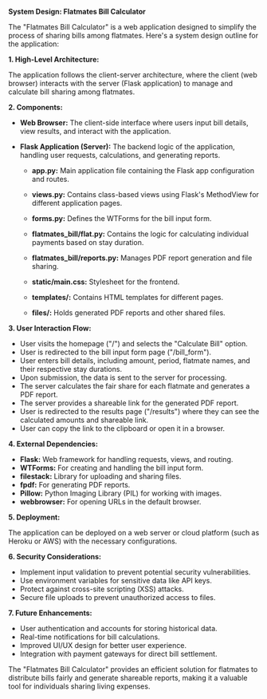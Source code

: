 **System Design: Flatmates Bill Calculator**

The "Flatmates Bill Calculator" is a web application designed to simplify the process of sharing bills among flatmates. Here's a system design outline for the application:

**1. High-Level Architecture:**

The application follows the client-server architecture, where the client (web browser) interacts with the server (Flask application) to manage and calculate bill sharing among flatmates.

**2. Components:**

- **Web Browser:** The client-side interface where users input bill details, view results, and interact with the application.

- **Flask Application (Server):** The backend logic of the application, handling user requests, calculations, and generating reports.
  
  - **app.py:** Main application file containing the Flask app configuration and routes.
  
  - **views.py:** Contains class-based views using Flask's MethodView for different application pages.
  
  - **forms.py:** Defines the WTForms for the bill input form.
  
  - **flatmates_bill/flat.py:** Contains the logic for calculating individual payments based on stay duration.
  
  - **flatmates_bill/reports.py:** Manages PDF report generation and file sharing.
  
  - **static/main.css:** Stylesheet for the frontend.
  
  - **templates/:** Contains HTML templates for different pages.
  
  - **files/:** Holds generated PDF reports and other shared files.
  
**3. User Interaction Flow:**

- User visits the homepage ("/") and selects the "Calculate Bill" option.
- User is redirected to the bill input form page ("/bill_form").
- User enters bill details, including amount, period, flatmate names, and their respective stay durations.
- Upon submission, the data is sent to the server for processing.
- The server calculates the fair share for each flatmate and generates a PDF report.
- The server provides a shareable link for the generated PDF report.
- User is redirected to the results page ("/results") where they can see the calculated amounts and shareable link.
- User can copy the link to the clipboard or open it in a browser.

**4. External Dependencies:**

- **Flask:** Web framework for handling requests, views, and routing.
- **WTForms:** For creating and handling the bill input form.
- **filestack:** Library for uploading and sharing files.
- **fpdf:** For generating PDF reports.
- **Pillow:** Python Imaging Library (PIL) for working with images.
- **webbrowser:** For opening URLs in the default browser.

**5. Deployment:**

The application can be deployed on a web server or cloud platform (such as Heroku or AWS) with the necessary configurations.

**6. Security Considerations:**

- Implement input validation to prevent potential security vulnerabilities.
- Use environment variables for sensitive data like API keys.
- Protect against cross-site scripting (XSS) attacks.
- Secure file uploads to prevent unauthorized access to files.

**7. Future Enhancements:**

- User authentication and accounts for storing historical data.
- Real-time notifications for bill calculations.
- Improved UI/UX design for better user experience.
- Integration with payment gateways for direct bill settlement.

The "Flatmates Bill Calculator" provides an efficient solution for flatmates to distribute bills fairly and generate shareable reports, making it a valuable tool for individuals sharing living expenses.